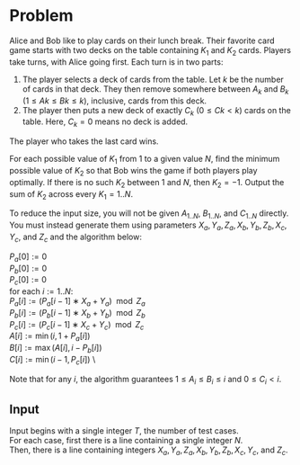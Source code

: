 # Problem

Alice and Bob like to play cards on their lunch break. Their favorite card game starts with two decks on the table containing $K_1$​ and $K_2$​ cards. Players take turns, with Alice going first. Each turn is in two parts:

1. The player selects a deck of cards from the table. Let $k$ be the number of cards in that deck. They then remove somewhere between $A_k$​ and $B_k$​ $(1≤Ak≤Bk≤k)$, inclusive, cards from this deck.
1. The player then puts a new deck of exactly $C_k$​ $(0≤Ck<k)$ cards on the table. Here, $C_k=0$ means no deck is added.

The player who takes the last card wins.

For each possible value of $K_1$​ from $1$ to a given value $N$, find the minimum possible value of $K_2$​ so that Bob wins the game if both players play optimally. If there is no such $K_2$​ between $1$ and $N$, then $K_2=−1$. Output the sum of $K_2$​ across every $K_1=1..N$.

To reduce the input size, you will not be given $A_{1..N}$​, $B_{1..N}$​, and $C_{1..N}$​ directly. You must instead generate them using parameters $X_a​, Y_a​, Z_a​, X_b​, Y_b​, Z_b​, X_c​, Y_c​,$ and $Z_c$​ and the algorithm below:

$P_a[0]:=0$  
$P_b[0]:=0$  
$P_c[0]:=0$  
for each $i:=1..N$:  
$P_a[i]:=(P_a[i−1]∗X_a+Y_a) \mod Z_a$  \
$P_b[i]:=(P_b[i−1]∗X_b+Y_b) \mod Z_b$  ​\
$P_c[i]:=(P_c[i−1]∗X_c+Y_c) \mod Z_c$ ​ \
$A[i]:=\min(i,1+P_a[i])$    \
$B[i]:=\max(A[i],i−P_b[i])$ \
$C[i]:=\min(i−1,P_c[i])$    \

Note that for any $i$, the algorithm guarantees $1≤A_i≤B_i≤i$ and $0≤C_i<i$.

## Input

Input begins with a single integer $T$, the number of test cases.  
For each case, first there is a line containing a single integer $N$.  
Then, there is a line containing integers $X_a​, Y_a​, Z_a​, X_b​, Y_b​, Z_b​, X_c​, Y_c​,$ and $Z_c$​.
